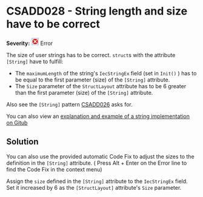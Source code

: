 # CSADD028 - String length and size have to be correct

**Severity:** ![Error](../images/Error.png) Error

The size of user strings has to be correct. `struct`s with the attribute `[String]` have to fulfill:
* The `maximumLength` of the string's `IecStringEx` field (set in `Init()` ) has to be equal to the first parameter (size) of the `[String]` attribute.
* The `Size` parameter of the `StructLayout` attribute has to be 6 greater than the first parameter (size) of the `[String]` attribute.

Also see the `[String]` pattern [CSADD026](CSADD026.md) asks for.

You can also view an [explanation and example of a string implementation on Gitub](https://github.com/PLCnext/CSharpExamples/blob/master/PLCnext_CSharpExamples/05_IECString/IECString.md)

## Solution

You can also use the provided automatic Code Fix to adjust the sizes to the definition in the `[String]` attribute. ( Press Alt + Enter on the Error line to find the Code Fix in the context menu) 

Assign the `size` defined in the `[String]` attribute to the `IecStringEx` field. Set it increased by 6 as the `[StructLayout]` attribute's `Size` parameter.